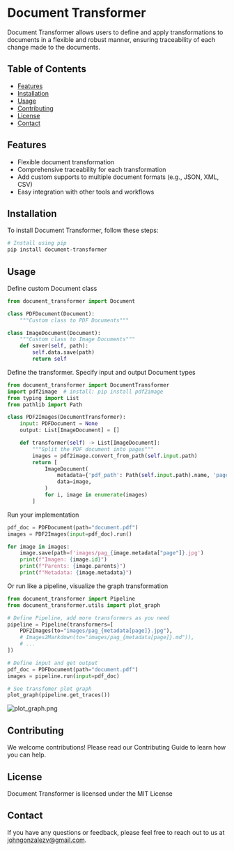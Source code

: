 # Document Transformer

Document Transformer allows users to define and apply transformations to documents in a flexible and robust manner, ensuring traceability of each change made to the documents.

## Table of Contents

- [Features](#features)
- [Installation](#installation)
- [Usage](#usage)
- [Contributing](#contributing)
- [License](#license)
- [Contact](#contact)

## Features

- Flexible document transformation
- Comprehensive traceability for each transformation
- Add custom supports to multiple document formats (e.g., JSON, XML, CSV)
- Easy integration with other tools and workflows

## Installation

To install Document Transformer, follow these steps:

```sh
# Install using pip
pip install document-transformer
```

## Usage

Define custom Document class

```python
from document_transformer import Document

class PDFDocument(Document):
    """Custom class to PDF Documents"""

class ImageDocument(Document):
    """Custom class to Image Documents"""
    def saver(self, path):
        self.data.save(path)
        return self
```

Define the transformer. Specify input and output Document types

```python
from document_transformer import DocumentTransformer
import pdf2image  # install: pip install pdf2image
from typing import List
from pathlib import Path

class PDF2Images(DocumentTransformer):
    input: PDFDocument = None
    output: List[ImageDocument] = []

    def transformer(self) -> List[ImageDocument]:
        """Split the PDF document into pages"""
        images = pdf2image.convert_from_path(self.input.path)
        return [
            ImageDocument(
                metadata={'pdf_path': Path(self.input.path).name, 'page': i+1, 'size': image.size},
                data=image,
            )
            for i, image in enumerate(images)
        ]
```

Run your implementation

```python
pdf_doc = PDFDocument(path="document.pdf")
images = PDF2Images(input=pdf_doc).run()

for image in images:
    image.save(path=f'images/pag_{image.metadata["page"]}.jpg')
    print(f"Imagen: {image.id}")
    print(f"Parents: {image.parents}")
    print(f"Metadata: {image.metadata}")
```

Or run like a pipeline, visualize the graph transformation

```python
from document_transformer import Pipeline
from document_transformer.utils import plot_graph

# Define Pipeline, add more transformers as you need
pipeline = Pipeline(transformers=[
    PDF2Images(to="images/pag_{metadata[page]}.jpg"),
    # Images2Markdown(to="images/pag_{metadata[page]}.md")),
    # ...
])

# Define input and get output
pdf_doc = PDFDocument(path="document.pdf")
images = pipeline.run(input=pdf_doc)

# See transfomer plot graph
plot_graph(pipeline.get_traces())
```

![plot_graph.png](docs/static/plot_graph.png)

## Contributing
We welcome contributions! Please read our Contributing Guide to learn how you can help.

## License
Document Transformer is licensed under the MIT License

## Contact
If you have any questions or feedback, please feel free to reach out to us at johngonzalezv@gmail.com.
